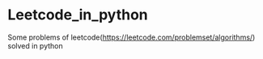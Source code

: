 # Leetcode_in_python
Some problems of leetcode(https://leetcode.com/problemset/algorithms/) solved in python
